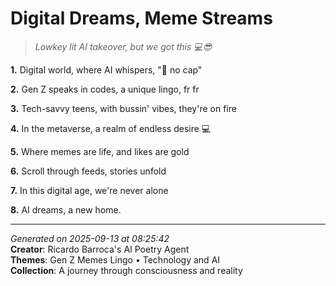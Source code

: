 # Digital Dreams, Meme Streams

> *Lowkey lit AI takeover, but we got this 💻😎*

**1.** Digital world, where AI whispers, "🤖 no cap"


**2.** Gen Z speaks in codes, a unique lingo, fr fr


**3.** Tech-savvy teens, with bussin' vibes, they're on fire


**4.** In the metaverse, a realm of endless desire 💻


**5.** Where memes are life, and likes are gold


**6.** Scroll through feeds, stories unfold


**7.** In this digital age, we're never alone


**8.** AI dreams, a new home.



---

*Generated on 2025-09-13 at 08:25:42*  
**Creator**: Ricardo Barroca's AI Poetry Agent  
**Themes**: Gen Z Memes Lingo • Technology and AI  
**Collection**: A journey through consciousness and reality